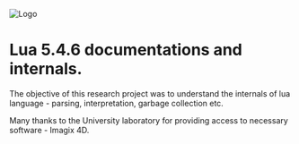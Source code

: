 ![Logo](https://www.lua.org/images/lua-language.gif)

# Lua 5.4.6 documentations and internals.

The objective of this research project was to understand the internals of lua language - parsing, interpretation, garbage collection etc.

Many thanks to the University laboratory for providing access to necessary software - Imagix 4D.